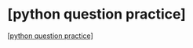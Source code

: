 # [python question practice]
[[python question practice]](https://aiwithcloud.com/2022/09/19/python_question_practice/)